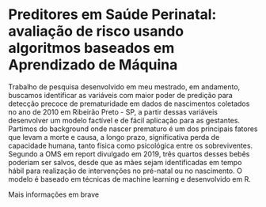 # Preditores em Saúde Perinatal: avaliação de risco usando algoritmos baseados em Aprendizado de Máquina

Trabalho de pesquisa desenvolvido em meu mestrado, em andamento, buscamos identificar as variáveis com maior poder de predição para detecção precoce de prematuridade em dados de nascimentos coletados no ano de 2010 em Ribeirão Preto - SP, a partir dessas variáveis desenvolver um modelo factível e de fácil aplicação para as gestantes. Partimos do background onde nascer prematuro é um dos principais fatores que levam a morte e causa, a longo prazo, significativa perda de capacidade humana, tanto física como psicológica entre os sobreviventes. Segundo a OMS em report divulgado em 2019, três quartos desses bebês poderiam ser salvos, desde que as mães sejam identificadas em tempo hábil para realização de intervenções no pré-natal ou no nascimento. O modelo é baseado em técnicas de machine learning e desenvolvido em R.

Mais informações em brave
